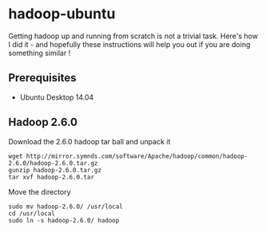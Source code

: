 # hadoop-ubuntu

Getting hadoop up and running from scratch is not a trivial task.  Here's how I did it - and hopefully these instructions will help you out if you are doing something similar !

## Prerequisites

* Ubuntu Desktop 14.04

## Hadoop 2.6.0

Download the 2.6.0 hadoop tar ball and unpack it

```
wget http://mirror.symnds.com/software/Apache/hadoop/common/hadoop-2.6.0/hadoop-2.6.0.tar.gz
gunzip hadoop-2.6.0.tar.gz
tar xvf hadoop-2.6.0.tar
```

Move the directory

```
sudo mv hadoop-2.6.0/ /usr/local
cd /usr/local
sudo ln -s hadoop-2.6.0/ hadoop
```
